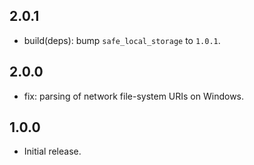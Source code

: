 ## 2.0.1

- build(deps): bump `safe_local_storage` to `1.0.1`.

## 2.0.0

- fix: parsing of network file-system URIs on Windows.

## 1.0.0

- Initial release.
